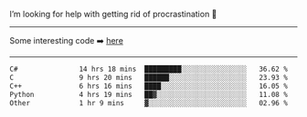I’m looking for help with getting rid of procrastination 🤔

-----

Some interesting code :arrow_right: [here](https://github.com/zhen8838/playground)

-----

<!--START_SECTION:waka-->

```txt
C#               14 hrs 18 mins  █████████░░░░░░░░░░░░░░░░   36.62 %
C                9 hrs 20 mins   ██████░░░░░░░░░░░░░░░░░░░   23.93 %
C++              6 hrs 16 mins   ████░░░░░░░░░░░░░░░░░░░░░   16.05 %
Python           4 hrs 19 mins   ██▓░░░░░░░░░░░░░░░░░░░░░░   11.08 %
Other            1 hr 9 mins     ▓░░░░░░░░░░░░░░░░░░░░░░░░   02.96 %
```

<!--END_SECTION:waka-->

<!--
**zhen8838/zhen8838** is a ✨ _special_ ✨ repository because its `README.md` (this file) appears on your GitHub profile.

Here are some ideas to get you started:

- 🔭 I’m currently working on ...
- 🌱 I’m currently learning ...
- 👯 I’m looking to collaborate on ...
 ...
- 💬 Ask me about ...
- 📫 How to reach me: ...
- 😄 Pronouns: ...
- ⚡ Fun fact: ...
-->
